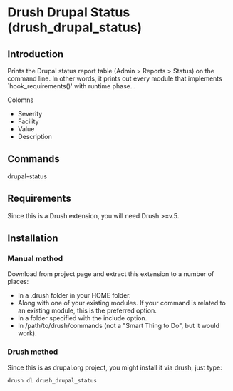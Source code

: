 # Drush Drupal Status (drush_drupal_status)

## Introduction

Prints the Drupal status report table (Admin > Reports > Status) on the command line.
In other words, it prints out every module that implements `hook_requirements()' with runtime phase...

Colomns

- Severity
- Facility
- Value
- Description
## Commands

drupal-status

## Requirements

Since this is a Drush extension, you will need Drush >=v.5.

## Installation

### Manual method

Download from project page and extract this extension to a number of places:

- In a .drush folder in your HOME folder.
- Along with one of your existing modules. If your command is related to an existing module, this is the preferred option.
- In a folder specified with the include option.
- In /path/to/drush/commands (not a "Smart Thing to Do", but it would work).

### Drush method 

Since this is as drupal.org project, you might install it via drush, just type:
	
    drush dl drush_drupal_status

